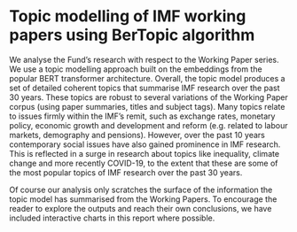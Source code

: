 # Topic modelling of IMF working papers using BerTopic algorithm

We analyse the Fund’s research with respect to the Working Paper series. We use a topic modelling approach built on the embeddings from the popular BERT transformer architecture. Overall, the topic model produces a set of detailed coherent topics that summarise IMF research over the past 30 years. These topics are robust to several variations of the Working Paper corpus (using paper summaries, titles and subject tags). Many topics relate to issues firmly within the IMF’s remit, such as exchange rates, monetary policy, economic growth and development and reform (e.g. related to labour markets, demography and pensions). However, over the past 10 years contemporary social issues have also gained prominence in IMF research. This is reflected in a surge in research about topics like inequality, climate change and more recently COVID-19, to the extent that these are some of the most popular topics of IMF research over the past 30 years.

Of course our analysis only scratches the surface of the information the topic model has summarised from the Working Papers. To encourage the reader to explore the outputs and reach their own conclusions, we have included interactive charts in this report where possible.


